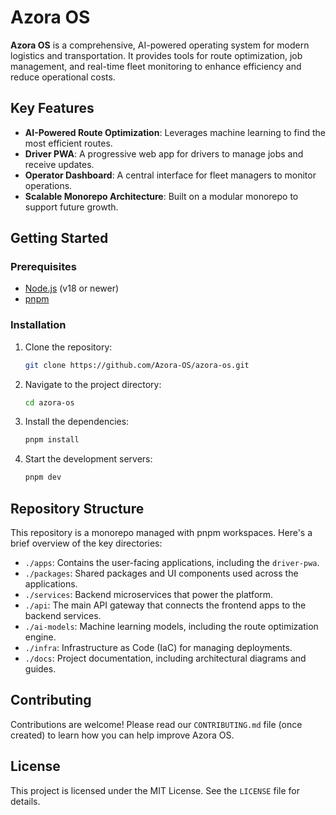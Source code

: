 # Azora OS

**Azora OS** is a comprehensive, AI-powered operating system for modern logistics and transportation. It provides tools for route optimization, job management, and real-time fleet monitoring to enhance efficiency and reduce operational costs.

## Key Features

*   **AI-Powered Route Optimization**: Leverages machine learning to find the most efficient routes.
*   **Driver PWA**: A progressive web app for drivers to manage jobs and receive updates.
*   **Operator Dashboard**: A central interface for fleet managers to monitor operations.
*   **Scalable Monorepo Architecture**: Built on a modular monorepo to support future growth.

## Getting Started

### Prerequisites

*   [Node.js](https://nodejs.org/en/) (v18 or newer)
*   [pnpm](https://pnpm.io/)

### Installation

1.  Clone the repository:
    ```bash
    git clone https://github.com/Azora-OS/azora-os.git
    ```
2.  Navigate to the project directory:
    ```bash
    cd azora-os
    ```
3.  Install the dependencies:
    ```bash
    pnpm install
    ```
4.  Start the development servers:
    ```bash
    pnpm dev
    ```

## Repository Structure

This repository is a monorepo managed with pnpm workspaces. Here's a brief overview of the key directories:

*   `./apps`: Contains the user-facing applications, including the `driver-pwa`.
*   `./packages`: Shared packages and UI components used across the applications.
*   `./services`: Backend microservices that power the platform.
*   `./api`: The main API gateway that connects the frontend apps to the backend services.
*   `./ai-models`: Machine learning models, including the route optimization engine.
*   `./infra`: Infrastructure as Code (IaC) for managing deployments.
*   `./docs`: Project documentation, including architectural diagrams and guides.

## Contributing

Contributions are welcome! Please read our `CONTRIBUTING.md` file (once created) to learn how you can help improve Azora OS.

## License

This project is licensed under the MIT License. See the `LICENSE` file for details.
